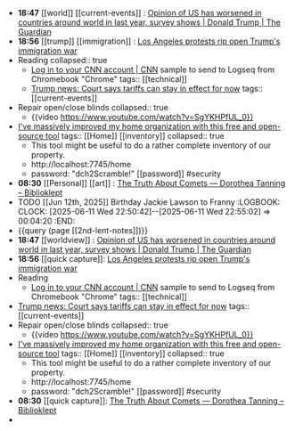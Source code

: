 - **18:47** [[world]] [[current-events]] :  [Opinion of US has worsened in countries around world in last year, survey shows | Donald Trump | The Guardian](https://www.theguardian.com/us-news/2025/jun/11/opinion-of-us-has-worsened-in-countries-around-world-in-last-year-survey-shows)
- **18:56** [[trump]] [[immigration]] :  [Los Angeles protests rip open Trump's immigration war](https://www.axios.com/2025/06/11/trump-illegal-immigration-deportations-los-angeles)
- Reading
  collapsed:: true
	- [Log in to your CNN account | CNN](https://www.cnn.com/account/log-in?view=tos-update) sample to send to Logseq from Chromebook "Chrome"
	  tags:: [[technical]]
	- [Trump news: Court says tariffs can stay in effect for now](https://www.ctvnews.ca/world/trumps-tariffs/article/us-appeals-court-lets-trump-administration-keep-collecting-tariffs-while-challenges-continue/)
	  tags:: [[current-events]]
- Repair open/close blinds
  collapsed:: true
	- {{video https://www.youtube.com/watch?v=SgYKHPfUL_0}}
- [I've massively improved my home organization with this free and open-source tool](https://www.xda-developers.com/improved-home-organization-with-free-open-source-tool/)
  tags:: [[Home]] [[inventory]]
  collapsed:: true
	- This tool might be useful to do a rather complete inventory of our property.
	- http://localhost:7745/home
	- password: "dch2Scramble!" [[password]] #security
- **08:30** [[Personal]] [[art]] :  [The Truth About Comets — Dorothea Tanning – Biblioklept](https://biblioklept.org/2018/01/06/the-truth-about-comets-dorothea-tanning/)
- TODO [[Jun 12th, 2025]] Birthday Jackie Lawson to Franny
  :LOGBOOK:
  CLOCK: [2025-06-11 Wed 22:50:42]--[2025-06-11 Wed 22:55:02] =>  00:04:20
  :END:
- {{query (page [[2nd-lent-notes]])}}
- **18:47** [[worldview]] :  [Opinion of US has worsened in countries around world in last year, survey shows | Donald Trump | The Guardian](https://www.theguardian.com/us-news/2025/jun/11/opinion-of-us-has-worsened-in-countries-around-world-in-last-year-survey-shows)
- **18:56** [[quick capture]]:  [Los Angeles protests rip open Trump's immigration war](https://www.axios.com/2025/06/11/trump-illegal-immigration-deportations-los-angeles)
- Reading
	- [Log in to your CNN account | CNN](https://www.cnn.com/account/log-in?view=tos-update) sample to send to Logseq from Chromebook "Chrome"
	  tags:: [[technical]]
- [Trump news: Court says tariffs can stay in effect for now](https://www.ctvnews.ca/world/trumps-tariffs/article/us-appeals-court-lets-trump-administration-keep-collecting-tariffs-while-challenges-continue/)
  	  tags:: [[current-events]]
- Repair open/close blinds
    collapsed:: true
	- {{video https://www.youtube.com/watch?v=SgYKHPfUL_0}}
- [I've massively improved my home organization with this free and open-source tool](https://www.xda-developers.com/improved-home-organization-with-free-open-source-tool/)
    tags:: [[Home]] [[inventory]]
    collapsed:: true
	- This tool might be useful to do a rather complete inventory of our property.
	- http://localhost:7745/home
	- password: "dch2Scramble!" [[password]] #security
- **08:30** [[quick capture]]:  [The Truth About Comets — Dorothea Tanning – Biblioklept](https://biblioklept.org/2018/01/06/the-truth-about-comets-dorothea-tanning/)
-